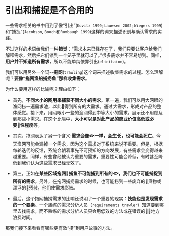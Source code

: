 # 引出和捕捉是不合用的

一些需求相关的书中用到了像“引出”(`Kovitz 1999`; `Lauesen 2002`; `Wiegers 1999`)和“捕捉”(`Jacobson`, `Booch`和`Rumbaugh 1999`)这样的词来描述识别与确认需求的实践。

不过这样的术语给我们一种**错觉**：“需求本来已经存在了，我们只要让客户给我们解释需求，然后把它们锁到一个笼子里就可以了。”很多需求并不容易想到。同样，**用户并不知道所有需求**，所以不能单纯依靠引出(`elicitaion`)。

我们可以用另外一个词--**拖网**(`trawling`)这个词来描述收集需求的过程。怎么理解呢？**要像“拖网渔船捕捞鱼”那样收集需求**。

为什么要用这样的比喻呢？理由如下：

- 首先，**不同大小的网用来捕获不同大小的需求**。第一遍，我们可以用大网眼的渔网捞一遍需求池，以此得到所有的大需求。通过大需求，形成对产品的整体感觉。接下来，用网眼小一些的渔网得到中等大小的需求，展示还不用顾及到那些小需求。在这个比喻中，**大小可以是对此产品的商业价值高低或必要性程度**等。

-  其次，拖网表达了另一个含义:**需求会像🐟一样，会生长，也可能会死亡**。今天渔网可能会漏掉一个需求，因为这个需求对于系统来说不重要。但是，根据每轮迭代的反馈，系统会朝着事先不可预知的方向发展，有些需求会变得越来越重要。同样，有些曾经被认为重要的需求，重要性可能会降低，有时甚至降低到我们认为这些需求已经无效了。

- 第三，正如在**某些区域拖网捕鱼不可能捕到所有的🐟，我们也不可能捕捉到所有的需求**。另外，在拖网捕捞需求的时候，也可能捞到一些废弃的货物或漂浮的残骸，他们使需求膨胀。

- 最后，这个拖网捕捞需求的比喻还说明了一个重要的现实：**技能也是发现需求的一个要素**。一个熟练的需求分析人员（`requirements trawler`）知道要到哪里去找需求，而不熟练的需求分析人员只会用低效的方法或在错误的地方浪费时间。

那我们接下来看看有哪些更有效“捞”到用户故事的方法。